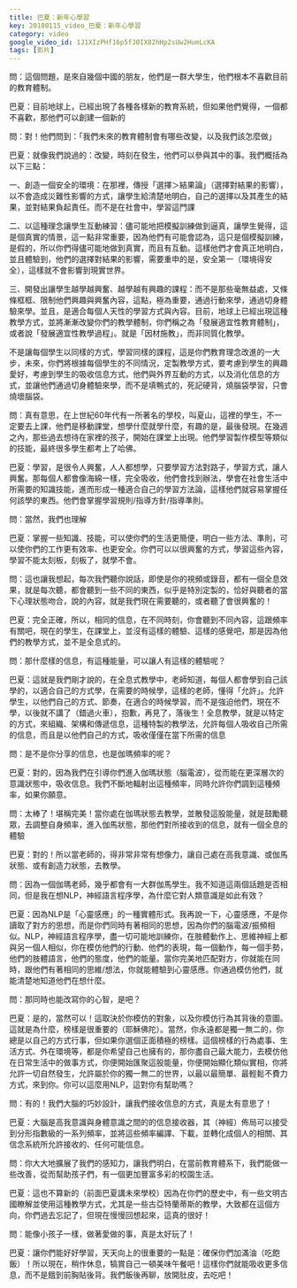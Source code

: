 ```yaml
---
title: 巴夏：新年心學習
key: 20180115_video_巴夏：新年心學習
category: video
google_video_id: 1J1XIzPHf16p5fJ0IX82hHp2sUw2HumLcKA
tags: [影片]
---
```


問：這個問題，是來自幾個中國的朋友，他們是一群大學生，他們根本不喜歡目前的教育體制。

巴夏：目前地球上，已經出現了各種各樣新的教育系統，但如果他們覺得，一個都不喜歡，那他們可以創建一個新的

問：對！他們問到：「我們未來的教育體制會有哪些改變，以及我們該怎麼做」

巴夏：就像我們說過的：改變，時刻在發生，他們可以參與其中的事。我們概括為以下三點：

一、創造一個安全的環境：在那裡，傳授「選擇＞結果論」（選擇對結果的影響），以不會造成災難性影響的方式，讓學生給清楚地明白，自己的選擇以及其產生的結果，並對結果負起責任。而不是在社會中，學習這門課

二、以這種理念讓學生互動練習：儘可能地把模擬訓練做到逼真，讓學生覺得，這是個真實的情景，這一點非常重要，因為他們有可能會認為，這只是個模擬訓練，是假的，所以你們得儘可能地做到真實，而且有互動。這樣他們才會真正地明白，並且體驗到，他們的選擇對結果的影響，需要重申的是，安全第一（環境得安全），這樣就不會影響到現實世界。

三、開發出讓學生越學越興奮、越學越有興趣的課程：而不是那些毫無益處，又條條框框、限制他們興趣與興奮內容，這點，極為重要，通過行動來學，通過切身體驗來學。並且，是適合每個人天性的學習方式與內容。目前，地球上已經出現這種教學方式，並將漸漸改變你們的教學體制，你們稱之為「發展適宜性教育體制」，或者說「發展適宜性教學過程」。就是「因材施教」，而非同質化教學。

不是讓每個學生以同樣的方式，學習同樣的課程，這是你們教育理念改進的一大步，未來，你們將根據每個學生的不同情況，定製教學方式，要考慮到學生的興趣愛好，考慮到學生的吸收信息方式，他們與外界互動的方式，以及消化信息的方式，並讓他們通過切身體驗來學，而不是填鴨式的，死記硬背，燒腦袋學習，只會燒壞腦袋。

問：真有意思，在上世紀60年代有一所著名的學校，叫夏山，這裡的學生，不一定要去上課，他們是移動課堂，想學什麼就學什麼，有趣的是，最後發現。在幾週之內，那些過去想待在家裡的孩子，開始在課堂上出現。他們學習製作模型等類似的技能，最終很多學生都考上了哈佛。

巴夏：學習，是很令人興奮，人人都想學，只要學習方法對路子，學習方式，讓人興奮。那每個人都會像海綿一樣，完全吸收，他們會找到辦法，學會在社會生活中所需要的知識技能，進而形成一種適合自己的學習方法論，這樣他們就容易掌握任何該學的東西。他們會掌握學習規則/指導方針/指導準則。

問：當然，我們也理解

巴夏：掌握一些知識、技能，可以使你們的生活更簡便，明白一些方法、準則，可以使你們的工作更有效率、也更安全。你們可以以很興奮的方式，學習這些內容，學習不能太刻板，刻板了，就學不會。

問：這也讓我想起，每次我們聽你說話，即使是你的視頻或錄音，都有一個全息效果，就是每次聽，都會聽到一些不同的東西，似乎是特別定製的，恰好與聽者的當下心理狀態吻合，說的內容，就是我們現在需要聽的，或者聽了會很興奮的！

巴夏：完全正確，所以，相同的信息，在不同時刻，你會聽到不同內容，這跟頻率有關吧，現在的學生，在課堂上，並沒有這樣的體驗、這樣的感覺吧，那是因為他們的教學方式，並不是全息式的。

問：那什麼樣的信息，有這種能量，可以讓人有這樣的體驗呢？

巴夏：這就是我們剛才說的，在全息式教學中，老師知道，每個人都會學到自己該學的，以適合自己的方式學，在需要的時候學，這樣的老師，懂得「允許」。允許學生，以他們自己的方式、節奏，在適合的時候學習，而不是強迫他們，現在不學，以後就不講了（錯過火車），抱歉，再見了，落後生！全息教學，就是以特定的方式，來組織、架構和傳遞信息，這種特製的教學法，允許每個人吸收自己所需的信息，而且是以他們自己的方式，吸收僅僅在當下所需的信息

問：是不是你分享的信息，也是伽瑪頻率的呢？

巴夏：對的，因為我們在引導你們進入伽瑪狀態（腦電波），從而能在更深層次的意識狀態中，吸收信息。我們不斷地輻射出這種頻率，同時允許你們調到這種頻率，如果你願意。

問：太棒了！堪稱完美！當你處在伽瑪狀態去教學，並散發這股能量，就是鼓勵聽眾，去調整自身頻率，進入伽馬狀態，那他們對所接收到的信息，就有一個全息的體驗

巴夏：對的！所以當老師的，得非常非常有想像力，讓自己處在高我意識、或伽馬狀態、或有創造力狀態，去教學。

問：因為一個伽瑪老師，幾乎都會有一大群伽馬學生。我不知道這兩個話題是否相同，但是我在想NLP，神經語言程序學，為什麼它對人類意識是如此有效？

巴夏：因為NLP是「心靈感應」的一種實體形式。我再說一下，心靈感應，不是你讀取了對方的思想，而是你們同時有著相同的思想，因為你們的腦電波/振頻相似。NLP，神經語言程序學，盡一切可能地訓練你，在肢體動作上、思維神經上都與另一個人相似，你在模仿他們的行動、他們的表現，每一個動作，每一個手勢，他們的肢體語言，他們的態度，他們的能量。當你完美地匹配對方，你就能在同時，跟他們有著相同的思維/想法，你就能體驗到心靈感應。你通過模仿他們，就能清楚地知道他們在想什麼。

問：那同時也能改寫你的心智，是吧？

巴夏：是的，當然可以！這取決於你模仿的對象，以及你模仿行為其背後的意圖。這就是為什麼，榜樣是很重要的（耶穌佛陀）。當然，你永遠都是獨一無二的，你總是以自己的方式行事，但如果你選個正面積極的榜樣。這個榜樣的行為處事、生活方式、外在環境等，都是你希望自己也擁有的，那你盡自己最大能力，去模仿他在日常生活中的做事方式，你便開始匯聚這股能量，你便開始顯化類似實相，你將允許一切自然發生，允許屬於你的獨一無二的世界，以最以最簡單、最輕鬆不費力方式，來到你。你可以這麼用NLP，這對你有幫助嗎？

問：有的！我們大腦的巧妙設計，讓我們接收信息的方式，真是太有意思了！

巴夏：大腦是高我意識與身體意識之間的的信息接收器，其（神經）佈局可以接受到分形指數級的一系列頻率，並將這些頻率編譯、下載，並轉化成個人的相關、其信念系統所允許接收的、任何可能信息。

問：你大大地擴展了我們的感知力，讓我們明白，在當前教育體系下，我們能做一些改善，從而幫助孩子們，有一個更加豐富多彩的校園生活。

巴夏：這也不算新的（前面巴夏講未來學校）因為在你們的歷史中，有一些文明古國瞭解並使用這種教學方式，尤其是一些古亞特蘭蒂斯的教學，大致都在這個方向，你們過去忘記了，但現在慢慢回想起來，這真的很好！

問：能像小孩子一樣，做著愛做的事，真是太好玩了！

巴夏：讓你們能好好學習，天天向上的很重要的一點是：確保你們加滿油（吃飽飯）！所以現在，稍作休息，犒賞自己一頓美味午餐吧！這樣你們就能吸收更多信息，而不是餓到前胸貼後背。我們飯後再聊，放開肚皮，去吃吧！
